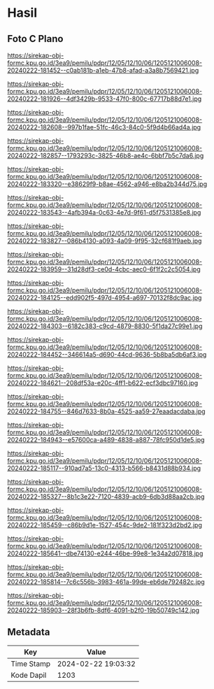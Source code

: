 # Hasil

## Foto C Plano

https://sirekap-obj-formc.kpu.go.id/3ea9/pemilu/pdpr/12/05/12/10/06/1205121006008-20240222-181452--c0ab181b-a1eb-47b8-afad-a3a8b7569421.jpg

https://sirekap-obj-formc.kpu.go.id/3ea9/pemilu/pdpr/12/05/12/10/06/1205121006008-20240222-181926--4df3429b-9533-47f0-800c-67717b88d7e1.jpg

https://sirekap-obj-formc.kpu.go.id/3ea9/pemilu/pdpr/12/05/12/10/06/1205121006008-20240222-182608--997b1fae-51fc-46c3-84c0-5f9d4b66ad4a.jpg

https://sirekap-obj-formc.kpu.go.id/3ea9/pemilu/pdpr/12/05/12/10/06/1205121006008-20240222-182857--1793293c-3825-46b8-ae4c-6bbf7b5c7da6.jpg

https://sirekap-obj-formc.kpu.go.id/3ea9/pemilu/pdpr/12/05/12/10/06/1205121006008-20240222-183320--e38629f9-b8ae-4562-a946-e8ba2b344d75.jpg

https://sirekap-obj-formc.kpu.go.id/3ea9/pemilu/pdpr/12/05/12/10/06/1205121006008-20240222-183543--4afb394a-0c63-4e7d-9f61-d5f7531385e8.jpg

https://sirekap-obj-formc.kpu.go.id/3ea9/pemilu/pdpr/12/05/12/10/06/1205121006008-20240222-183827--086b4130-a093-4a09-9f95-32cf681f9aeb.jpg

https://sirekap-obj-formc.kpu.go.id/3ea9/pemilu/pdpr/12/05/12/10/06/1205121006008-20240222-183959--31d28df3-ce0d-4cbc-aec0-6f1f2c2c5054.jpg

https://sirekap-obj-formc.kpu.go.id/3ea9/pemilu/pdpr/12/05/12/10/06/1205121006008-20240222-184125--edd902f5-497d-4954-a697-70132f8dc9ac.jpg

https://sirekap-obj-formc.kpu.go.id/3ea9/pemilu/pdpr/12/05/12/10/06/1205121006008-20240222-184303--6182c383-c9cd-4879-8830-5f1da27c99e1.jpg

https://sirekap-obj-formc.kpu.go.id/3ea9/pemilu/pdpr/12/05/12/10/06/1205121006008-20240222-184452--346614a5-d690-44cd-9636-5b8ba5db6af3.jpg

https://sirekap-obj-formc.kpu.go.id/3ea9/pemilu/pdpr/12/05/12/10/06/1205121006008-20240222-184621--208df53a-e20c-4ff1-b622-ecf3dbc97160.jpg

https://sirekap-obj-formc.kpu.go.id/3ea9/pemilu/pdpr/12/05/12/10/06/1205121006008-20240222-184755--846d7633-8b0a-4525-aa59-27eaadacdaba.jpg

https://sirekap-obj-formc.kpu.go.id/3ea9/pemilu/pdpr/12/05/12/10/06/1205121006008-20240222-184943--e57600ca-a489-4838-a887-78fc950d1de5.jpg

https://sirekap-obj-formc.kpu.go.id/3ea9/pemilu/pdpr/12/05/12/10/06/1205121006008-20240222-185117--910ad7a5-13c0-4313-b566-b8431d88b934.jpg

https://sirekap-obj-formc.kpu.go.id/3ea9/pemilu/pdpr/12/05/12/10/06/1205121006008-20240222-185327--8b1c3e22-7120-4839-acb9-6db3d88aa2cb.jpg

https://sirekap-obj-formc.kpu.go.id/3ea9/pemilu/pdpr/12/05/12/10/06/1205121006008-20240222-185459--c86b9d1e-1527-454c-9de2-181f323d2bd2.jpg

https://sirekap-obj-formc.kpu.go.id/3ea9/pemilu/pdpr/12/05/12/10/06/1205121006008-20240222-185641--dbe74130-e244-46be-99e8-1e34a2d07818.jpg

https://sirekap-obj-formc.kpu.go.id/3ea9/pemilu/pdpr/12/05/12/10/06/1205121006008-20240222-185814--7c6c556b-3983-461a-99de-eb6de792482c.jpg

https://sirekap-obj-formc.kpu.go.id/3ea9/pemilu/pdpr/12/05/12/10/06/1205121006008-20240222-185903--28f3b6fb-8df6-4091-b2f0-19b50749c142.jpg


## Metadata

| Key        | Value               |
| ---------- | ------------------- |
| Time Stamp | 2024-02-22 19:03:32 |
| Kode Dapil | 1203                |



